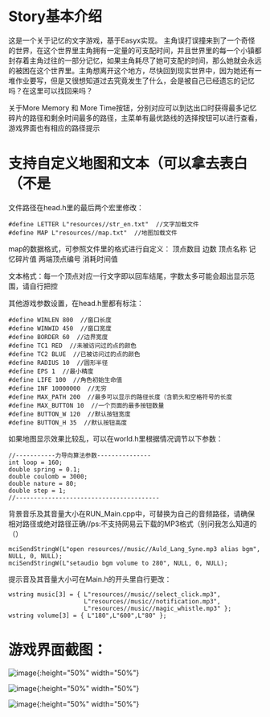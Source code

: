 # Story基本介绍
这是一个关于记忆的文字游戏，基于Easyx实现。
主角误打误撞来到了一个奇怪的世界，在这个世界里主角拥有一定量的可支配时间，并且世界里的每一个小镇都封存着主角过往的一部分记忆，如果主角耗尽了她可支配的时间，那么她就会永远的被困在这个世界里。主角想离开这个地方，尽快回到现实世界中，因为她还有一堆作业要写，但是又很想知道过去究竟发生了什么，会是被自己已经遗忘的记忆吗？在这里可以找回来吗？

关于More Memory 和 More Time按钮，分别对应可以到达出口时获得最多记忆碎片的路径和剩余时间最多的路径，主菜单有最优路线的选择按钮可以进行查看，游戏界面也有相应的路径提示

# 支持自定义地图和文本（可以拿去表白（不是

文件路径在head.h里的最后两个宏里修改：
```
#define LETTER L"resources//str_en.txt"  //文字加载文件
#define MAP L"resources//map.txt"  //地图加载文件
```

map的数据格式，可参照文件里的格式进行自定义：
顶点数目 边数
顶点名称 记忆碎片值
两端顶点编号 消耗时间值

文本格式：每一个顶点对应一行文字即以回车结尾，字数太多可能会超出显示范围，请自行把控

其他游戏参数设置，在head.h里都有标注：
```
#define WINLEN 800  //窗口长度
#define WINWID 450  //窗口宽度
#define BORDER 60  //边界宽度
#define TC1 RED  //未被访问过的点的颜色
#define TC2 BLUE  //已被访问过的点的颜色
#define RADIUS 10  //圆形半径
#define EPS 1  //最小精度
#define LIFE 100  //角色初始生命值
#define INF 10000000  //无穷
#define MAX_PATH 200  //最多可以显示的路径长度（含箭头和空格符号的长度
#define MAX_BUTTON 10  //一个页面的最多按钮数量
#define BUTTON_W 120  //默认按钮宽度
#define BUTTON_H 35  //默认按钮高度
```

如果地图显示效果比较乱，可以在world.h里根据情况调节以下参数：
```
//-----------力导向算法参数---------------
int loop = 160;
double spring = 0.1;
double coulomb = 3000;
double nature = 80;
double step = 1;
//----------------------------------------
```
背景音乐及其音量大小在RUN_Main.cpp中，可替换为自己的音频路径，请确保相对路径或绝对路径正确//ps:不支持网易云下载的MP3格式（别问我怎么知道的（）
```
mciSendStringW(L"open resources//music//Auld_Lang_Syne.mp3 alias bgm", NULL, 0, NULL);
mciSendStringW(L"setaudio bgm volume to 280", NULL, 0, NULL);
```

提示音及其音量大小可在Main.h的开头里自行更改：
```
wstring music[3] = { L"resources//music//select_click.mp3",
                     L"resources//music//notification.mp3",
                     L"resources//music//magic_whistle.mp3" };
wstring volume[3] = { L"180",L"600",L"80" };
```

# 游戏界面截图：

![image](https://github.com/CC-Ming/Story/assets/151418966/e87ab69d-c5d9-4c7e-a6ec-ab853a9ba1f9){:height="50%" width="50%"}

![image](https://github.com/CC-Ming/Story/assets/151418966/c7e848f9-6e95-421a-a830-524af9f52222){:height="50%" width="50%"}

![image](https://github.com/CC-Ming/Story/assets/151418966/d30a5c57-d504-4b55-b07e-09c2f39df621){:height="50%" width="50%"}

